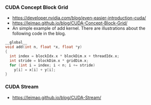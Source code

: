 ### CUDA Concept Block Grid
- https://developer.nvidia.com/blog/even-easier-introduction-cuda/
- https://leimao.github.io/blog/CUDA-Concept-Block-Grid/
- An simple example of add kernel. There are illustrations about the following code in the blog.

```cpp
__global__
void add(int n, float *x, float *y)
{
  int index = blockIdx.x * blockDim.x + threadIdx.x;
  int stride = blockDim.x * gridDim.x;
  for (int i = index; i < n; i += stride)
    y[i] = x[i] + y[i];
}
```

### CUDA Stream
- https://leimao.github.io/blog/CUDA-Stream/

